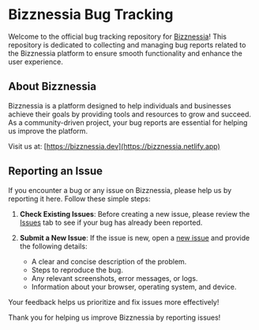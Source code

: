 # Bizznessia Bug Tracking

Welcome to the official bug tracking repository for [Bizznessia](https://bizznessia.netlify.app)! This repository is dedicated to collecting and managing bug reports related to the Bizznessia platform to ensure smooth functionality and enhance the user experience.

## About Bizznessia

Bizznessia is a platform designed to help individuals and businesses achieve their goals by providing tools and resources to grow and succeed. As a community-driven project, your bug reports are essential for helping us improve the platform.

Visit us at: [https://bizznessia.dev](https://bizznessia.netlify.app)

## Reporting an Issue

If you encounter a bug or any issue on Bizznessia, please help us by reporting it here. Follow these simple steps:

1. **Check Existing Issues**: Before creating a new issue, please review the [Issues](https://github.com/YOUR_USERNAME/YOUR_REPOSITORY/issues) tab to see if your bug has already been reported.
   
2. **Submit a New Issue**: If the issue is new, open a [new issue](https://github.com/YOUR_USERNAME/YOUR_REPOSITORY/issues/new) and provide the following details:
   - A clear and concise description of the problem.
   - Steps to reproduce the bug.
   - Any relevant screenshots, error messages, or logs.
   - Information about your browser, operating system, and device.

Your feedback helps us prioritize and fix issues more effectively!

Thank you for helping us improve Bizznessia by reporting issues!
